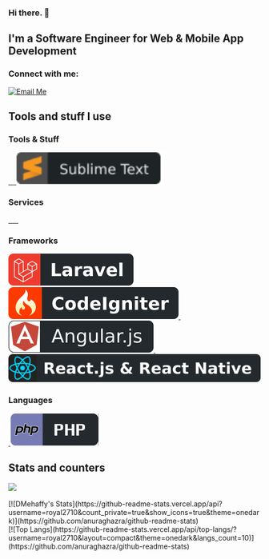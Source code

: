 ### Hi there. 👋

## I'm a Software Engineer for Web & Mobile App Development

### Connect with me:

<p align="left">
  <!-- <a href="skype: live:.cid.4138a976227638ac">
    <img src="images/skype.svg" alt="Skype" style="vertical-align:top margin:6px 4px">
  </a> -->
  <a href="mailto: royal2710@outlook.com">
    <img src="images/email_me.svg" alt="Email Me" style="vertical-align:top margin:6px 4px">
  </a>
  <!-- <a href="https://www.linkedin.com/in/royal2710/">
    <img src="images/linkedin.svg" alt="LinkedIn" style="vertical-align:top margin:6px 4px">
  </a> -->
</p>

## Tools and stuff I use

### Tools & Stuff
<p align="left">
  <a href="#">
    <img src="images/bash.svg" alt="" style="vertical-align:top margin:6px 4px">
  </a> 
  <a href="https://www.google.com/chrome/">
    <img src="images/chrome.svg" alt="" style="vertical-align:top margin:6px 4px">
  </a>
  <a href="https://git-scm.com/">
    <img src="images/git.svg" alt="" style="vertical-align:top margin:6px 4px">
  </a>
  <a href="https://code.visualstudio.com/">
    <img src="images/visualstudio_code.svg" alt="" style="vertical-align:top margin:6px 4px">
  </a>
  <a href="https://www.sublimetext.com/">
    <img src="images/sublime-text.svg" alt="" style="vertical-align:top margin:6px 4px">
  </a>
</p>

### Services 
<p align="left">
  <a href="#">
    <img src="images/aws.svg" alt="" style="vertical-align:top margin:6px 4px">
  </a> 
  <a href="#">
    <img src="images/azure.svg" alt="" style="vertical-align:top margin:6px 4px">
  </a>
  <a href="#">
    <img src="images/digitalocean.svg" alt="" style="vertical-align:top margin:6px 4px">
  </a>
  <a href="#">
    <img src="images/gcp.svg" alt="" style="vertical-align:top margin:6px 4px">
  </a>
  <a href="#">
    <img src="images/github.svg" alt="" style="vertical-align:top margin:6px 4px">
  </a>
  <a href="#">
    <img src="images/npm.svg" alt="" style="vertical-align:top margin:6px 4px">
  </a>
</p>

### Frameworks
<p align="left">
  <a href="#">
    <img src="images/laravel.svg" alt="" style="vertical-align:top margin:6px 4px">
  </a> 
  <a href="#">
    <img src="images/codeigniter.svg" alt="" style="vertical-align:top margin:6px 4px">
  </a> 
  <a href="#">
    <img src="images/nodejs.svg" alt="" style="vertical-align:top margin:6px 4px">
  </a> 
  <a href="#">
    <img src="images/angular.svg" alt="" style="vertical-align:top margin:6px 4px">
  </a>
  <a href="#">
    <img src="images/vue.svg" alt="" style="vertical-align:top margin:6px 4px">
  </a>
  <a href="#">
    <img src="images/react.svg" alt="" style="vertical-align:top margin:6px 4px">
  </a>
  <!-- <a href="#">
    <img src="images/django.svg" alt="" style="vertical-align:top margin:6px 4px">
  </a> -->
</p>

### Languages
<p align="left">
  <a href="#">
    <img src="images/js.svg" alt="" style="vertical-align:top margin:6px 4px">
  </a>
  <a href="#">
    <img src="images/php.svg" alt="" style="vertical-align:top margin:6px 4px">
  </a> 
  <!-- <a href="#">
    <img src="images/python.svg" alt="" style="vertical-align:top margin:6px 4px">
  </a> -->
</p>

## Stats and counters

![](https://komarev.com/ghpvc/?username=derrickmehaffy)

<div class="row">
  <div class="col-7">
    [![DMehaffy's Stats](https://github-readme-stats.vercel.app/api?username=royal2710&count_private=true&show_icons=true&theme=onedark)](https://github.com/anuraghazra/github-readme-stats)  
  </div>
  <div class="col-5">
    [![Top Langs](https://github-readme-stats.vercel.app/api/top-langs/?username=royal2710&layout=compact&theme=onedark&langs_count=10)](https://github.com/anuraghazra/github-readme-stats)  
  </div>
</div>